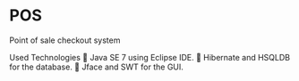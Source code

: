 # POS
Point of sale checkout system

Used Technologies
 Java SE 7 using Eclipse IDE.
 Hibernate and HSQLDB for the database.
 Jface and SWT for the GUI.
